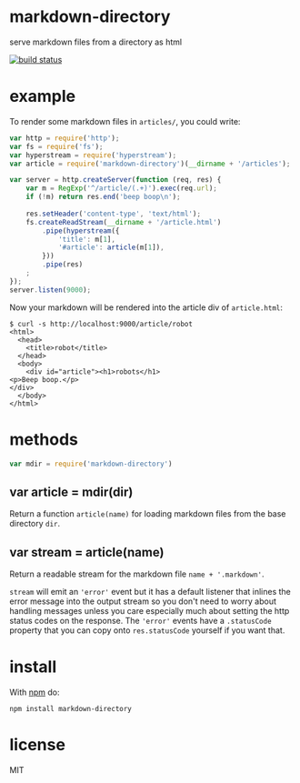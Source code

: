 # markdown-directory

serve markdown files from a directory as html

[![build status](https://secure.travis-ci.org/substack/markdown-directory.png)](http://travis-ci.org/substack/markdown-directory)

# example

To render some markdown files in `articles/`, you could write:

``` js
var http = require('http');
var fs = require('fs');
var hyperstream = require('hyperstream');
var article = require('markdown-directory')(__dirname + '/articles');

var server = http.createServer(function (req, res) {
    var m = RegExp('^/article/(.+)').exec(req.url);
    if (!m) return res.end('beep boop\n');
    
    res.setHeader('content-type', 'text/html');
    fs.createReadStream(__dirname + '/article.html')
        .pipe(hyperstream({
            'title': m[1],
            '#article': article(m[1]),
        }))
        .pipe(res)
    ;
});
server.listen(9000);
```

Now your markdown will be rendered into the article div of `article.html`:

```
$ curl -s http://localhost:9000/article/robot
<html>
  <head>
    <title>robot</title>
  </head>
  <body>
    <div id="article"><h1>robots</h1>
<p>Beep boop.</p>
</div>
  </body>
</html>
```

# methods

``` js
var mdir = require('markdown-directory')
```

## var article = mdir(dir)

Return a function `article(name)` for loading markdown files from the base
directory `dir`.

## var stream = article(name)

Return a readable stream for the markdown file `name + '.markdown'`.

`stream` will emit an `'error'` event but it has a default listener that inlines
the error message into the output stream so you don't need to worry about
handling messages unless you care especially much about setting the http status
codes on the response. The `'error'` events have a `.statusCode` property that
you can copy onto `res.statusCode` yourself if you want that.

# install

With [npm](https://npmjs.org) do:

```
npm install markdown-directory
```

# license

MIT
